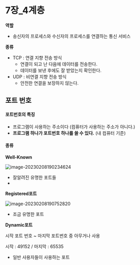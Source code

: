 # 7장_4계층

**역할**

- 송신자의 프로세스와 수신자의 프로세스를 연결하는 통신 서비스

**종류**

- TCP : 연결 지향 전송 방식
  - 연결이 되고 난 다음에 데이터를 전송한다.
  - 데이터를 보낸 후에도 잘 받았는지 확인한다.
- UDP : 비연결 지향 전송 방식
  - 안전한 연결을 보장하지 않는다.



## 포트 번호

#### 포트번호의 특징

- 프로그램이 사용하는 주소이다 (컴퓨터가 사용하는 주소가 아니다.)
- **프로그램 하나가 포트번호 하나를 쓸 수 있다.** (내 컴퓨터 기준)



#### 종류

**Well-Known**

![image-20230208190234624](./7장.assets/image-20230208190234624.png)

- 잘알려진 유명한 포트들
- 

**Registered포트**

![image-20230208190752820](./7장.assets/image-20230208190752820.png)

- 조금 유명한 포트



**Dynamic포트**

시작 포트 번호 ~ 마지막 포트번호 중 아무거나 사용

시작 : 49152 / 마지막 : 65535

- 일반 사용자들이 사용하는 포트















